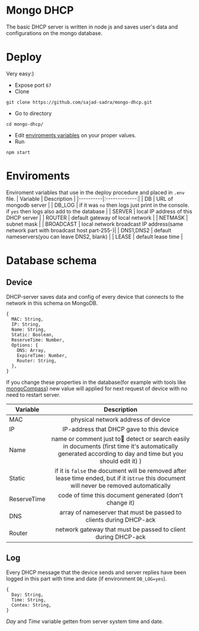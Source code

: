 # **Mongo DHCP**
The basic DHCP server is written in node js and saves user's data and configurations on the mongo database.

# Deploy
Very easy:)
+ Expose port `67`
+ Clone
```
git clone https://github.com/sajad-sadra/mongo-dhcp.git
```
+ Go to directory
```
cd mongo-dhcp/
```
+ Edit [enviroments variables](https://github.com/sajad-sadra/mongo-dhcp#enviroments) on your proper values.
+ Run
```
npm start
```

# Enviroments
Enviroment variables that use in the deploy procedure and placed in `.env` file.
| Variable   |   Description      |
|----------|:-------------:|
| DB | URL of mongodb server |
| DB_LOG | if it was `no` then logs just print in the console. if `yes` then logs also add to the database |
| SERVER | local IP address of this DHCP server |
| ROUTER | default gateway of local network |
| NETMASK | subnet mask |
| BROADCAST | local network broadcast IP address(same network part with broadcast host part-255-)|
| DNS1,DNS2 | default nameservers(you can leave DNS2, blank) |
| LEASE | default lease time |

# Database schema

Device
-------
DHCP-server saves data and config of every device that connects to the network in this schema on MongoDB.
```
{
  MAC: String,
  IP: String,
  Name: String,
  Static: Boolean,
  ReserveTime: Number,
  Options: {
    DNS: Array,
    ExpireTime: Number,
    Router: String,
  },
}
```
If you change these properties in the database(for example with tools like [mongoCompass](https://www.mongodb.com/products/compass)) new value will applied for next request of device with no need to restart server.


| Variable   |   Description      |
|----------|:-------------:|
| MAC |  physical network address of device |
| IP |   IP-address that DHCP gave to this device  |
| Name | name or comment just to ٰdetect or search easily in documents (first time it's automatically generated according to day and time but you should edit it)  ) |
| Static | if it is `false` the document will be removed after lease time ended, but if it is`true` this document will never be removed automatically |
| ReserveTime | code of time this document generated (don't change it)|
| DNS  | array of nameserver  that must be passed to clients during DHCP-ack |
| Router  | network gateway that must be passed to client during DHCP-ack |


Log
----
Every DHCP message that the device sends and server replies have been logged in this part with time and date (if environment `DB_LOG=yes`).
```
{
  Day: String,
  Time: String,
  Contex: String,
}
```
*Day* and *Time* variable getten from server system time and date.
